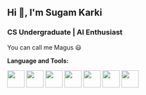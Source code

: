 <h2 >Hi 👋, I'm Sugam Karki </h2>
<h3>CS Undergraduate | AI Enthusiast</h3>

You can call me Magus :smiley:
<br>
<p><strong>Language and Tools:</strong></p>
<p>
  <img src="https://cdn.jsdelivr.net/gh/devicons/devicon/icons/html5/html5-original.svg" width="40px" height = "40px"/>
  <img src="https://cdn.jsdelivr.net/gh/devicons/devicon/icons/css3/css3-original.svg" width="40px" height = "40px" />
  <img src="https://cdn.jsdelivr.net/gh/devicons/devicon/icons/sass/sass-original.svg" width="40px" height = "40px"/>
  <img src="https://cdn.jsdelivr.net/gh/devicons/devicon/icons/javascript/javascript-plain.svg" width="40px" height = "40px"/>
  <img src="https://cdn.jsdelivr.net/gh/devicons/devicon/icons/python/python-original.svg" width="40px" height = "40px" />
  <img src="https://cdn.jsdelivr.net/gh/devicons/devicon/icons/arduino/arduino-original.svg" width="40px" height = "40px"/>  
  <img src="https://cdn.jsdelivr.net/gh/devicons/devicon/icons/django/django-original.svg" width="40px" height = "40px" />
  

</p>



